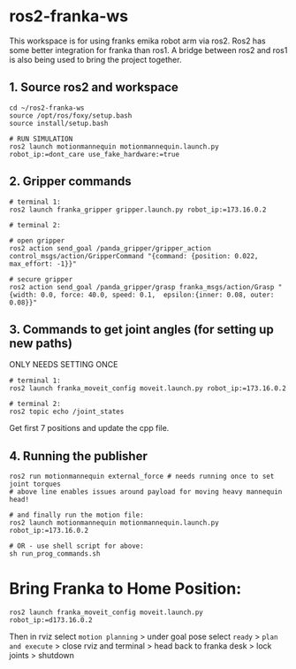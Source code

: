 # ros2-franka-ws
This workspace is for using franks emika robot arm via ros2. 
Ros2 has some better integration for franka than ros1. 
A bridge between ros2 and ros1 is also being used to bring the project together. 

## 1. Source ros2 and workspace
```
cd ~/ros2-franka-ws
source /opt/ros/foxy/setup.bash
source install/setup.bash

# RUN SIMULATION
ros2 launch motionmannequin motionmannequin.launch.py robot_ip:=dont_care use_fake_hardware:=true
```
## 2. Gripper commands
```
# terminal 1: 
ros2 launch franka_gripper gripper.launch.py robot_ip:=173.16.0.2

# terminal 2: 

# open gripper
ros2 action send_goal /panda_gripper/gripper_action control_msgs/action/GripperCommand "{command: {position: 0.022, max_effort: -1}}"

# secure gripper
ros2 action send_goal /panda_gripper/grasp franka_msgs/action/Grasp "{width: 0.0, force: 40.0, speed: 0.1,  epsilon:{inner: 0.08, outer: 0.08}}"
```
## 3. Commands to get joint angles (for setting up new paths)
ONLY NEEDS SETTING ONCE
```
# terminal 1: 
ros2 launch franka_moveit_config moveit.launch.py robot_ip:=173.16.0.2 

# terminal 2: 
ros2 topic echo /joint_states
```
Get first 7 positions and update the cpp file.

## 4. Running the publisher
``` 
ros2 run motionmannequin external_force # needs running once to set joint torques
# above line enables issues around payload for moving heavy mannequin head!

# and finally run the motion file:
ros2 launch motionmannequin motionmannequin.launch.py robot_ip:=173.16.0.2

# OR - use shell script for above: 
sh run_prog_commands.sh
```

# Bring Franka to Home Position: 
```
ros2 launch franka_moveit_config moveit.launch.py robot_ip:=d173.16.0.2
```
Then in rviz select `motion planning` > under goal pose select `ready` > `plan and execute` > close rviz and terminal > head back to franka desk > lock joints > shutdown 